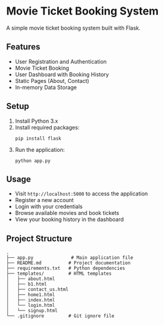 # Movie Ticket Booking System

A simple movie ticket booking system built with Flask.

## Features

- User Registration and Authentication
- Movie Ticket Booking
- User Dashboard with Booking History
- Static Pages (About, Contact)
- In-memory Data Storage

## Setup

1. Install Python 3.x
2. Install required packages:
   ```
   pip install flask
   ```
3. Run the application:
   ```
   python app.py
   ```

## Usage

- Visit `http://localhost:5000` to access the application
- Register a new account
- Login with your credentials
- Browse available movies and book tickets
- View your booking history in the dashboard

## Project Structure

```
.
├── app.py              # Main application file
├── README.md          # Project documentation
├── requirements.txt   # Python dependencies
├── templates/         # HTML templates
│   ├── about.html
│   ├── b1.html
│   ├── contact_us.html
│   ├── home1.html
│   ├── index.html
│   └── login.html
│   └── signup.html
└── .gitignore         # Git ignore file
```
